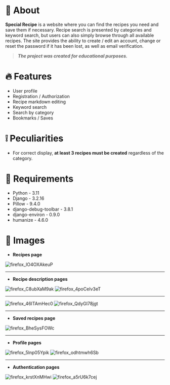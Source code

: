 # 📃 About

**Special Recipe** is a website where you can find the recipes you need and save them if necessary.
Recipe search is presented by categories and keyword search, but users can also simply browse through 
all available recipes.
The site provides the ability to create / edit an account, change or reset the password if it has been lost, 
as well as email verification.

> ***The project was created for educational purposes.***

# 🔥 Features

* User profile
* Registration / Authorization
* Recipe markdown editing
* Keyword search
* Search by category
* Bookmarks / Saves

# ❕ Peculiarities

* For correct display, **at least 3 recipes must be created** regardless of the category.

# 📜 Requirements

* Python - 3.11
* Django - 3.2.16
* Pillow - 9.4.0
* django-debug-toolbar - 3.8.1
* django-environ - 0.9.0
* humanize - 4.6.0

# 🌄 Images
* **Recipes page**

![firefox_lO4OXAkeuP](https://user-images.githubusercontent.com/97694131/217355750-9c15d834-be50-480b-afc1-fd91b1de81bc.jpg)
<hr>

* **Recipe description pages**

![firefox_C8ubXaM9ak](https://user-images.githubusercontent.com/97694131/217356003-aef46fb4-d86e-4726-85b8-2fee3ff92f67.png)
![firefox_4poCeIv3eT](https://user-images.githubusercontent.com/97694131/217356024-c4a36ad9-637f-4d51-89ef-948ec6bbd24a.png)
<hr>

![firefox_46ITAmHec0](https://user-images.githubusercontent.com/97694131/217356246-e6b8b9cb-520d-42e1-a39f-68a6f1da8ccf.png)
![firefox_QdyGI78jgt](https://user-images.githubusercontent.com/97694131/217356317-145cddd9-5bbb-4a9b-8b6c-cd4f017e607d.png)
<hr>

* **Saved recipes page**

![firefox_BheSysFOWc](https://user-images.githubusercontent.com/97694131/217356592-f160fed0-7031-4d1e-a683-7a253d87e6c3.png)
<hr>

* **Profile pages**

![firefox_5lnp05Ypik](https://user-images.githubusercontent.com/97694131/217356708-abe557f9-d7ce-468d-9a50-41dd33de04d5.png)
![firefox_odhtmwh6Sb](https://user-images.githubusercontent.com/97694131/217356721-54fa7144-e389-408a-b759-bfb22c912fc6.png)
<hr>

* **Authentication pages**

![firefox_krstXnMHwi](https://user-images.githubusercontent.com/97694131/217356898-79659c57-a43a-459f-a727-1809f6c9428a.png)
![firefox_a5rU6k7cej](https://user-images.githubusercontent.com/97694131/217356909-27cea54d-3238-411c-ac0e-7050f8550819.png)
